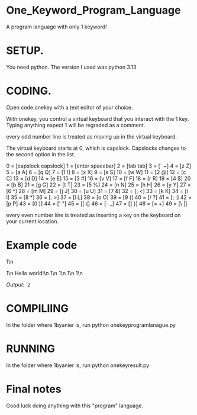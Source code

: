 # One_Keyword_Program_Language
A program language with only 1 keyword!

# SETUP. 

You need python. The version I used was python 3.13

# CODING.

Open code.onekey with a text editor of your choice. 

With onekey, you control a virtual keyboard that you interact with the 1 key. Typing anything expect 1 will be regraded as a comment.

every odd number line is treated as moving up in the virtual keyboard.

The virtual keyboard starts at 0, which is capslock. Capslocks changes to the second option in the list.

0 = [capslock capslock]
1 = [enter spacebar]
2 = [tab tab]
3 = [` ~]
4 = [z Z]
5 = [a A]
6 = [q Q]
7 = [1 !]
8 = [x X]
9 = [s S]
10 = [w W]
11 = [2 @]
12 = [c C]
13 = [d D]
14 = [e E]
15 = [3 #]
16 = [v V]
17 = [f F]
18 = [r R]
19 = [4 $]
20 = [b B]
21 = [g G]
22 = [t T]
23 = [5 %]
24 = [n N]
25 = [h H]
26 = [y Y]
27 = [6 ^]
28 = [m M]
29 = [j J]
30 = [u U]
31 = [7 &]
32 = [, <]
33 = [k K]
34 = [i I]
35 = [8 *]
36 = [. >]
37 = [l L]
38 = [o O]
39 = [9 (]
40 = [/ ?]
41 = [; :]
42 = [p P]
43 = [0 )]
44 = [' "]
45 = [[ {]
46 = [- _]
47 = [] }]
48 = [= +]
49 = [\ |]

every even number line is treated as inserting a key on the keyboard on your current location.

# Example code
1\n 
 
1\n
Hello world!\n
1\n
1\n
1\n
1\n

_Output: `z_

# COMPILIING

In the folder where 1byanier is, run python onekeyprogramlanague.py

# RUNNING

In the folder where 1byanier is, run python onekeyresult.py


# Final notes

Good luck doing anything with this "program" language.
